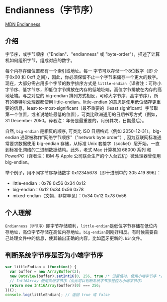 <!--
 * @Author: tangdaoyong
 * @Date: 2021-02-07 14:29:19
 * @LastEditors: tangdaoyong
 * @LastEditTime: 2021-02-07 14:41:40
 * @Description: Endianness（字节序）
-->
# Endianness（字节序）

[MDN Endianness](https://developer.mozilla.org/zh-CN/docs/Glossary/Endianness)

## 介绍

字节序，或字节顺序（"Endian"、"endianness" 或 "byte-order"），描述了计算机如何组织字节，组成对应的数字。

每个内存存储位置都有一个索引或地址。每一 字节可以存储一个8位数字（即 介于0x00 和 0xff 之间），因此，你必须保留不止一个字节来储存一个更大的数字。现在，大部分需占用多个字节的数字排序方式是 `little-endian`（译者注：可称小字节序、低字节序，即低位字节排放在内存的低地址端，高位字节排放在内存的高地址端。与之对应的 big-endian 排列方式相反，可称大字节序、高字节序），所有的英特尔处理器都使用 little-endian。little-endian 的意思是使用低位储存更重要的信息，least-to-most-significant（最不重要的（least significant）字节取第一个位置，或者说地址最低的位置），可类比欧洲通用的日期书写方式（例如，31 December 2050。译者注：年份是最重要的，月份其次，日期最后）。

自然, `big-endian` 是相反的顺序, 可类比 ISO 日期格式（例如 2050-12-31）。big-endian 通常被称作"网络字节顺序"（"network byte order"）, 因为互联网标准通常要求数据使用 big-endian 存储，从标准 Unix 套接字（socket）层开始，一直到标准化网络的二进制数据结构。此外，老式 Mac 计算机的 68000 系列 和 PowerPC（译者注：IBM 与 Apple 公司联合生产的个人台式机）微处理器曾使用 big-endian。

举个例子，用不同字节序存储数字 0x12345678（即十进制中的 305 419 896）：

* little-endian：0x78 0x56 0x34 0x12
* big-endian：0x12 0x34 0x56 0x78
* mixed-endian（文物，非常罕见）：0x34 0x12 0x78 0x56

## 个人理解

`Endianness（字节序）`即字节存储顺利，`little-endian`是低位字节存储在低位内存地址，高位字节存储在高位内存地址。`big-endian`则刚好相反。有时候需要自己处理文件中的信息，使其输出正确的内容，比如蓝牙更新的`.bin`文件。

## 判断系统字节序是否为小端字节序

```js
var littleEndian = (function() {
  var buffer = new ArrayBuffer(2);
  new DataView(buffer).setInt16(0, 256, true /* 设置值时，使用小端字节序 */);
  // Int16Array 使用系统字节序（由此可以判断系统字节序是否为小端字节序）
  return new Int16Array(buffer)[0] === 256;
})();
console.log(littleEndian); // 返回 true 或 false
```